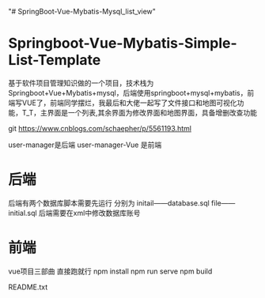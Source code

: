 "# SpringBoot-Vue-Mybatis-Mysql_list_view" 
# Springboot-Vue-Mybatis-Simple-List-Template
基于软件项目管理知识做的一个项目，技术栈为Springboot+Vue+Mybatis+mysql，后端使用springboot+mysql+mybatis，前端写VUE了，前端同学摆烂，我最后和大佬一起写了文件接口和地图可视化功能，T_T，主界面是一个列表,其余界面为修改界面和地图界面，具备增删改查功能

git https://www.cnblogs.com/schaepher/p/5561193.html

user-manager是后端
user-manager-Vue 是前端
# 后端 
后端有两个数据库脚本需要先运行
分别为
initail——database.sql
file——initial.sql
后端需要在xml中修改数据库账号
# 前端
vue项目三部曲 直接跑就行
npm install
npm run serve
npm build

README.txt
